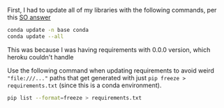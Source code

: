 First, I had to update all of my libraries with the following commands, per this [SO answer](https://stackoverflow.com/questions/47304291/heroku-upload-could-not-find-a-version-that-satisfies-the-requirement-anaconda)

```bash
conda update -n base conda
conda update --all
```

This was because I was having requirements with 0.0.0 version, which heroku couldn't handle

Use the following command when updating requirements to avoid weird `"file:///..."` paths that get generated with just `pip freeze > requirements.txt` (since this is a conda environment).

```bash
pip list --format=freeze > requirements.txt
```
